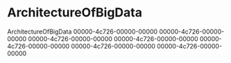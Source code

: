 # ArchitectureOfBigData
ArchitectureOfBigData
00000-4c726-00000-00000 
00000-4c726-00000-00000
00000-4c726-00000-00000
00000-4c726-00000-00000
00000-4c726-00000-00000
00000-4c726-00000-00000
00000-4c726-00000-00000
